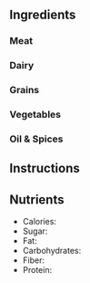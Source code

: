 ## Ingredients

### Meat

### Dairy

### Grains

### Vegetables

### Oil & Spices

## Instructions

## Nutrients

- Calories:
- Sugar:
- Fat:
- Carbohydrates:
- Fiber:
- Protein: